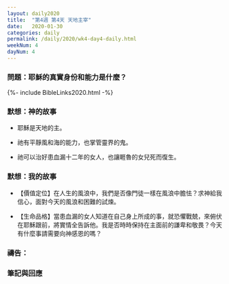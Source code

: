 ```yaml
---
layout: daily2020
title:  "第4週 第4天 天地主宰"
date:   2020-01-30
categories: daily
permalink: /daily/2020/wk4-day4-daily.html
weekNum: 4
dayNum: 4
---
```


### 問題：耶穌的真實身份和能力是什麼？

{%- include BibleLinks2020.html -%}

### 默想：神的故事 
+ 耶穌是天地的主。

+ 祂有平靜風和海的能力，也掌管靈界的鬼。

+ 祂可以治好患血漏十二年的女人，也讓睚魯的女兒死而復生。

### 默想：我的故事 
+ 【價值定位】在人生的風浪中，我們是否像門徒一樣在風浪中膽怯？求神給我信心，面對今天的風浪和困難的試煉。

+ 【生命品格】當患血漏的女人知道在自己身上所成的事，就恐懼戰兢，來俯伏在耶穌跟前，將實情全告訴他。我是否時時保持在主面前的謙卑和敬畏？今天有什麼事請需要向神感恩的嗎？

### 禱告：

### 筆記與回應
